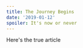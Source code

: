 ```yaml
---
title: The Journey Begins
date: '2019-01-12'
spoiler: It's now or never
---
```


Here's the true article
